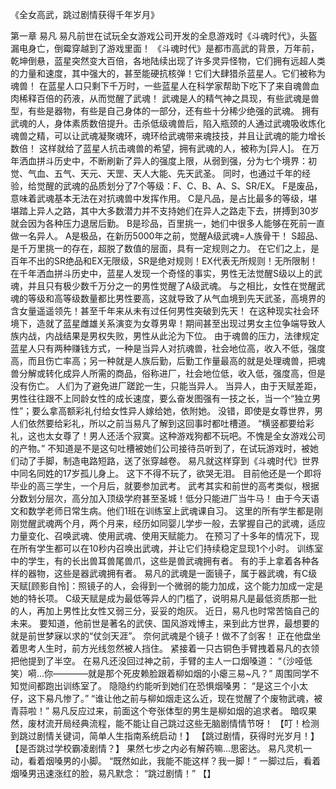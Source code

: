 《全女高武，跳过剧情获得千年岁月》

第一章 易凡
	易凡前世在试玩全女游戏公司开发的全息游戏时《斗魂时代》，头盔漏电身亡，倒霉穿越到了游戏里面！
	《斗魂时代》是都市高武的背景，万年前，乾坤倒悬，蓝星突然变大百倍，各地陆续出现了许多灵异怪物，它们拥有远超人类的力量和速度，其中强大的，甚至能硬抗核弹！它们大肆猎杀蓝星人。它们被称为魂兽！
	在蓝星人口只剩下千万时，一些蓝星人在科学家帮助下吃下了来自魂兽血肉稀释百倍的药液，从而觉醒了武魂！
	武魂是人的精气神之具现，有些武魂是兽型，有些是器物，有些是自己身体的一部分，还有些十分稀少绝强的武魂。
	拥有武魂的人，身体素质数倍提升。击杀低级魂兽后，陷入瓶颈的人通过武魂吸收炼化魂兽之精，可以让武魂凝聚魂环，魂环给武魂带来魂技技，并且让武魂的能力增长数倍！
	这样就给了蓝星人抗击魂兽的希望，拥有武魂的人，被称为[异人]。
	在万年洒血拼斗历史中，不断刷新了异人的强度上限，从弱到强，分为七个境界：初觉、气血、五气、天元、天罡、天人大能、先天武圣。
	同时，也通过千年的经验，给觉醒的武魂的品质划分了7个等级：F、C、B、A、S、SR/EX。
	F是废品，意味着武魂基本无法在对抗魂兽中发挥作用。
	C是凡品，是占比最多的等级，堪堪踏上异人之路，其中大多数潜力并不支持她们在异人之路走下去，拼搏到30岁就会因为各种压力退居后勤。
	B是珍品，百里挑一，她们中很多人能够在死前一直做一名异人。
	A是极品，在新历5000年之前，觉醒A级武魂=人族骨干！
	S超品、是千万里挑一的存在，超脱了数值的层面，具有一定规则之力。
	在它们之上，是百年不出的SR绝品和EX无限级，SR是绝对规则！EX代表无所规则！无所限制！
	在千年洒血拼斗历史中，蓝星人发现一个奇怪的事实，男性无法觉醒S级以上的武魂，并且只有极少数千万分之一的男性觉醒了A级武魂。
	与之相比，女性在觉醒武魂的等级和高等级数量都比男性要高，这就导致了从气血境到先天武圣，高境界的含女量遥遥领先！甚至千年来从未有过任何男性突破到先天！
	在这种现实社会环境下，造就了蓝星雌雄关系演变为女尊男卑！期间甚至出现过男女主位争端导致人族内战，内战结果是男权失败，男性从此沦为下位。
	由于魂兽的压力，法律规定蓝星人只有两种赚钱方式，一种是当异人对抗魂兽，社会地位高，收入不低，强度高，而且伤亡率高；另一种就是人族后勤，后勤工作量最高的就是处理魂兽，把魂兽分解或转化成异人所需的商品，俗称进厂，社会地位低，收入低，强度高，但是没有伤亡。
	人们为了避免进厂蹉跎一生，只能当异人。
	当异人，由于天赋差距，男性往往跟不上同龄女性的成长速度，要么奋发图强有一技之长，当一个“独立男性”；要么拿高额彩礼付给女性异人嫁给她，依附她。
	没错，即使是女尊世界，男人们依然要给彩礼，所以之前当易凡了解到这回事时都吐槽道。
	“横竖都要给彩礼，这也太女尊了！男人还活个寂寞。这种游戏狗都不玩吧。不愧是全女游戏公司的产物。”
	不知道是不是这句吐槽被她们公司接待员听到了，在试玩游戏时，被她们动了手脚，制造电路短路，送了张穿越卷。
	易凡就这样穿到《斗魂时代》世界中同名同姓的17岁孤儿身上。
	这下不得不玩了，欲哭无泪。
	目前他还是一个即将毕业的高三学生，一个月后，就要参加武考。
	武考其实和前世的高考类似，根据分数划分层次，高分加入顶级学府甚至圣城！低分只能进厂当牛马！
	由于今天语文和数学老师日常生病。他们1班在训练室上武魂课自习。
	这里的所有学生都是刚刚觉醒武魂两个月，两个月来，经历如同婴儿学步一般，去掌握自己的武魂，适应力量变化、召唤武魂、使用武魂、使用天赋能力。
	在预习了十多年的情况下，现在所有学生都可以在10秒内召唤出武魂，并让它们持续稳定显现1个小时。
	训练室中的学生，有的长出兽耳兽尾兽爪，这些是兽武魂拥有者。
	有的手上拿着各种各样的器物，这些是器武魂拥有者。
	易凡的武魂是一面镜子，属于器武魂，有C级天赋[顾影自怜]：照镜子的人，会得到一个微弱的能力加成，这个能力加成一定是她的特长项。
	C级天赋是成为最低等异人的门槛了，说明易凡是最低资质那一批的人，再加上男性比女性又弱三分，妥妥的炮灰。
	近日，易凡也时常苦恼自己的未来。
	要知道，他前世是著名的武侠、国风游戏博主，来到此方世界，最想要的就是前世梦寐以求的“仗剑天涯”。
	奈何武魂是个镜子！做不了剑客！
	正在他盘坐着思考人生时，前方光线忽然被人挡住。
	紧接着一只古铜色手臂拽着易凡的衣领把他提到了半空。
	在易凡还没回过神之前，手臂的主人一口烟嗓道：
	“（沙哑低笑）嗬...你————就是那个死皮赖脸跟着柳如烟的小瘪三易~凡？”
	周围同学不知觉间都跑出训练室了。
	隐隐约约能听到她们在恐惧烟嗓男：
	“是这三个小太仔，这下易凡惨了。”
	“谁让他之前与柳如烟走这么近，现在觉醒了个废物武魂，被青蒜啦！”
	易凡反应过来，前面这个夸张体型的男生是柳如烟的追求者。
	暗叹果然，废材流开局经典流程，能不能让自己跳过这些无脑剧情情节呀！
	【叮！检测到跳过剧情关键词，简单人生指南系统启动！】
	【跳过剧情，获得时光岁月！】
	【是否跳过学校霸凌剧情？】
	果然七步之内必有解药嘛...思密达。
	易凡灵机一动，看着烟嗓男的小脚。
	“既然如此，我能不能这样？我一脚！”
	一脚过后，看着烟嗓男迅速涨红的脸，易凡默念：
	“跳过剧情！”
	【】
	
	